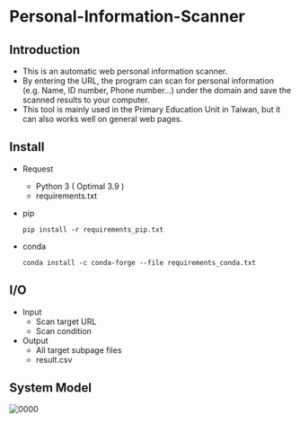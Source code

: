 # Personal-Information-Scanner
## Introduction
* This is an automatic web personal information scanner.
* By entering the URL, the program can scan for personal information (e.g. Name, ID number, Phone number...) under the domain and save the scanned results to your computer.
* This tool is mainly used in the Primary Education Unit in Taiwan, but it can also works well on general web pages.
## Install
* Request
  * Python 3 ( Optimal 3.9 )
  * requirements.txt

* pip
  ```python=
  pip install -r requirements_pip.txt
  ```
* conda
  ```python=
  conda install -c conda-forge --file requirements_conda.txt
  ```

## I/O
* Input
  * Scan target URL
  * Scan condition
* Output
  * All target subpage files
  * result.csv

## System Model
![0000](https://user-images.githubusercontent.com/71222731/146163051-67f00d75-1c96-4977-9317-19503281d26d.png)
